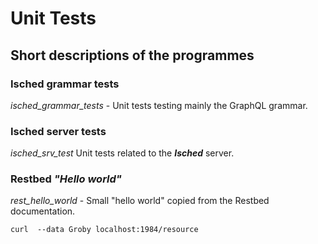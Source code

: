 # Unit Tests
## Short descriptions of the programmes

### Isched grammar tests
*isched_grammar_tests* - Unit tests testing mainly the GraphQL grammar.

### Isched server tests
*isched_srv_test* Unit tests related to the ***Isched*** server.

### Restbed *"Hello world"*
*rest_hello_world* - Small "hello world" copied from the Restbed documentation.

```
curl  --data Groby localhost:1984/resource
```